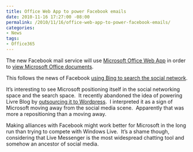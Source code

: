 ```yaml
---
title: Office Web App to power Facebook emails
date: 2010-11-16 17:27:00 -08:00
permalink: /2010/11/16/office-web-app-to-power-facebook-emails/
categories:
- News
tags:
- Office365
---
```

<p>The new Facebook mail service will use <a href="http://office.microsoft.com/en-us/web-apps">Microsoft Office Web App</a> in order to <a href="http://blogs.office.com/b/office-exec/archive/2010/11/15/office-facebook-easily-share-your-ideas-and-documents-with-friends.aspx">view Microsoft Office documents</a>.</p>  <p>This follows the news of Facebook <a href="http://blog.facebook.com/blog.php?post=437112312130">using Bing to search the social network</a>.</p>  <p>It’s interesting to see Microsoft positioning itself in the social networking space and the search space.&#160; It recently abandoned the idea of powering Livre Blog by <a href="http://econsultancy.com/us/blog/6653-microsoft-outsources-blogs-to-wordpress-com">outsourcing it to Wordpress</a>.&#160; I interpreted it as a sign of Microsoft moving away from the social media scene.&#160; Apparently that was more a repositioning than a moving away.</p>  <p>Making alliances with Facebook might work better for Microsoft in the long run than trying to compete with Windows Live.&#160; It’s a shame though, considering that Live Messenger is the most widespread chatting tool and somehow an ancestor of social media.</p>